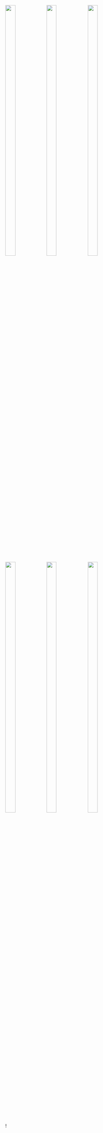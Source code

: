 <p>
<img src="https://github.com/jenil82/app_2/assets/124056284/cbdc44d2-1b8a-497f-bab2-4a5216f82e85)" width=25% height=45%>
<img src="https://github.com/jenil82/app_2/assets/124056284/9b0e6aa0-65d3-4c74-bb20-0ef0c1750975" width=25% height=45%>
<img src="https://github.com/jenil82/app_2/assets/124056284/57420e66-5f5c-4d1b-8ef3-1a8c40d16959" width=25% height=45%>
<img src="https://github.com/jenil82/app_2/assets/124056284/a9dbe510-0d9d-4080-9b19-56fbc6b2d6a6" width=25% height=45%>
<img src="https://github.com/jenil82/app_2/assets/124056284/2c11e931-3ff7-453d-bc44-8c91f93511e2" width=25% height=45%>
<img src="https://github.com/jenil82/app_2/assets/124056284/a3ecf250-ac0d-48d3-bafd-687c45038c97" width=25% height=45%>
</p>!
